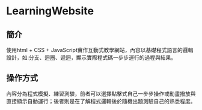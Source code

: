 # LearningWebsite

## 簡介
使用html + CSS + JavaScript實作互動式教學網站，內容以基礎程式語言的邏輯設計，如:分支、迴圈、遞迴，顯示實際程式碼一步步運行的過程與結果。

## 操作方式
內容分為程式模擬、練習測驗，前者可以選擇點擊式自己一步步操作或動畫撥放與直接顯示自動運行；後者則是在了解程式邏輯後於隨機出題測驗自己的熟悉程度。
